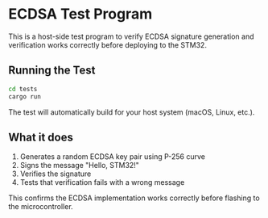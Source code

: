 # ECDSA Test Program

This is a host-side test program to verify ECDSA signature generation and verification works correctly before deploying to the STM32.

## Running the Test

```bash
cd tests
cargo run
```

The test will automatically build for your host system (macOS, Linux, etc.).

## What it does

1. Generates a random ECDSA key pair using P-256 curve
2. Signs the message "Hello, STM32!" 
3. Verifies the signature
4. Tests that verification fails with a wrong message

This confirms the ECDSA implementation works correctly before flashing to the microcontroller.